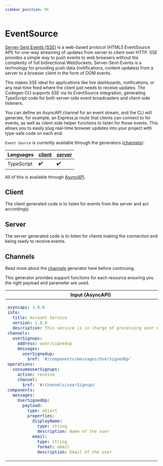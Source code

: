 ```yaml
---
sidebar_position: 99
---
```


# EventSource
[Server-Sent Events (SSE)](https://developer.mozilla.org/en-US/docs/Web/API/Server-sent_events/Using_server-sent_events) is a web-based protocol (HTML5 EventSource API) for one-way streaming of updates from server to client over HTTP. SSE provides a simple way to push events to web browsers without the complexity of full bidirectional WebSockets. Server-Sent-Events is a technology for providing push data (notifications, content updates) from a server to a browser client in the form of DOM events​. 

This makes SSE ideal for applications like live dashboards, notifications, or any real-time feed where the client just needs to receive updates. The Codegen CLI supports SSE via its EventSource integration, generating TypeScript code for both server-side event broadcasters and client-side listeners​. 

You can define an AsyncAPI channel for an event stream, and the CLI will generate, for example, an Express.js route that clients can connect to for events, as well as client-side helper functions to listen for those events. This allows you to easily plug real-time browser updates into your project with type-safe code on each end.

`Event Source` is currently available through the generators ([channels](#channels)):

| **Languages** | [client](#client) | [server](#server) |
|---|---|---|
| TypeScript | ✔️ | ✔️ |

All of this is available through [AsyncAPI](../inputs/asyncapi.md).

## Client

The client generated code is to listen for events from the server and act accordingly. 

## Server

The server generated code is to listen for clients making the connection and being ready to receive events. 

## Channels
Read more about the [channels](../generators/channels.md) generator here before continuing.

This generator provides support functions for each resource ensuring you the right payload and parameter are used. 

<table>
<thead>
  <tr>
    <th>Input (AsyncAPI)</th>
    <th>Using the code</th>
  </tr>
</thead>
<tbody>
  <tr>
    <td>

```yaml
asyncapi: 3.0.0
info:
  title: Account Service
  version: 1.0.0
  description: This service is in charge of processing user signups
channels:
  userSignups:
    address: user/signedup
    messages:
      userSignedup:
        $ref: '#/components/messages/UserSignedUp'
operations:
  consumeUserSignups:
    action: receive
    channel:
      $ref: '#/channels/userSignups'
components:
  messages:
    UserSignedUp:
      payload:
        type: object
        properties:
          displayName:
            type: string
            description: Name of the user
          email:
            type: string
            format: email
            description: Email of the user

```
</td>
    <td>

```ts
import express, { Router } from 'express'
// Location depends on the payload generator configurations
import { UserSignedup } from './__gen__/payloads/UserSignedup';
// Location depends on the channel generator configurations
import { Protocols } from './__gen__/channels';
const { event_source_client } = Protocols;
const { listenForUserSignedup } = event_source_client;
const listenCallback = async (
  messageEvent: UserSignedUp | null, 
  parameters: UserSignedUpParameters | null,
  error?: string
) => {
  // Do stuff once you receive the event from the server
};
listenForUserSignedup(listenCallback, {baseUrl: 'http://localhost:3000'})

// Use express to listen for clients registering for events
const router = Router()
const app = express()
app.use(express.json({ limit: '3000kb' }))
app.use(express.urlencoded({ extended: true }))
registerSendUserSignedup(router, (req, res, next, parameters, sendEvent) => {
  //Do stuff when client starts listening to the event.
  //For example send a message to the client
  const testMessage = new UserSignedup({displayName: 'test', email: 'test@test.dk'});
  sendEvent(testMessage);
})
app.use(router)
app.listen(3000)
```
</td>
  </tr>
</tbody>
</table>
